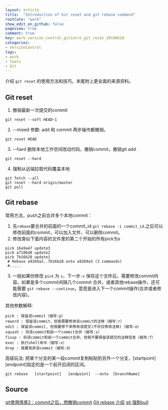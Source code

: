 ```yaml
---
layout: article
title:  "Introduction of Git reset and git rebase command"
rootCate: "work"
show_edit_on_github: false
pageview: true
comment: true
key: work_version_control_gitintro_git_reset_20190618
categories:
- VersionControl
tags:
- work
- tools
- Git
---
```


介绍 `git reset` 的使用方法和技巧，末尾附上更全面的来源资料。

<!---more--->

## Git reset
1. 撤销最新一次提交的commit
```
git reset --soft HEAD~1
```
2. --mixed 参数: add 和 commit 两步操作都撤销。
```
git reset HEAD
```
3. --hard 删除本地工作空间改动代码，撤销commit，撤销git add . 
```
git reset --hard
```
4. 强制从远端拉取代码覆盖本地
```
git fetch --all  
git reset --hard origin/master 
git pull
 ```

## Git rebase
常用方法，push之前合并多个本地commit：
1. 先`rebase`要合并的前面的一个commit_id `git rebase -i commit_id`.之后可以修改前面的commit，可以加入文件，可以删除commit。
2. 修改类似下面内容的文件里的第二个开始的所有pick为s
```
pick 16a9a47 update3
pick a7186d8 update2
pick 7b16b28 update1
 # Rebase a9269a3..7b16b28 onto a9269a3 (3 commands)
 #.....
```
3. 一般如果你修改 `pick` 为 `s`，下一步`:x` 保存这个文件后，需要修改commit内容。如果是多个commit间隔几个commit 合并，或者其他rebase操作，还可能需要 `git rebase --continue`，意思是进入下一个commit操作(合并或者修改内容)。

其他参数解释:
```
pick : 保留该commit（缩写:p）
reword : 保留该commit，但我需要修改该commit的注释（缩写:r）
edit : 保留该commit, 但我要停下来修改该提交(不仅仅修改注释)（缩写:e）
squash : 将该commit和前一个commit合并（缩写:s）
fixup : 将该commit和前一个commit合并，但我不要保留该提交的注释信息（缩写:f）
exec : 执行shell命令（缩写:x）
drop : 我要丢弃该commit（缩写:d）

```

高级玩法: 把某个分支的某一段commit复制粘贴到另外一个分支，[startpoint]  [endpoint]指定的是一个前开后闭的区间。
```
git rebase   [startpoint]   [endpoint]  --onto  [branchName]
```

## Source
[git使用情景2：commit之后，想撤销commit](https://blog.csdn.net/w958796636/article/details/53611133)
[Git rebase 介绍](https://www.jianshu.com/p/4a8f4af4e803)
[git 强制pull](https://blog.csdn.net/Baple/article/details/49872765)